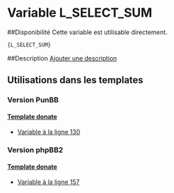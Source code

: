 # Variable L_SELECT_SUM

##Disponibilité
Cette variable est utilisable directement.

```html
{L_SELECT_SUM}
```

##Description
[Ajouter une description](https://fa-tvars.appspot.com/var/L_SELECT_SUM)

## Utilisations dans les templates

### Version PunBB

#### [Template donate](punbb/donate.md#readme)
* [Variable &agrave; la ligne 130](../punbb/donate.tpl#L130)

### Version phpBB2

#### [Template donate](subsilver/donate.md#readme)
* [Variable &agrave; la ligne 157](../subsilver/donate.tpl#L157)